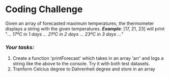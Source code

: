 # Coding Challenge

Given an array of forecasted maximum temperatures, the thermometer displays a string with the given temperatures. ***Example***: [17, 21, 23] will print "*... 17ºC in 1 days ... 21ºC in 2 days ... 23ºC in 3 days ...*"

### ***Your tasks:***
1. Create a function 'printForecast' which takes in an array 'arr' and logs a string like the above to the console. Try it with both test datasets.
2. Tranform Celcius degree to Dahrenheit degree and store in an array